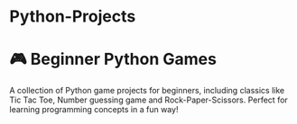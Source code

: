 # Python-Projects
# 🎮 Beginner Python Games

A collection of Python game projects for beginners, including classics like Tic Tac Toe, Number guessing game and Rock-Paper-Scissors. Perfect for learning programming concepts in a fun way!
